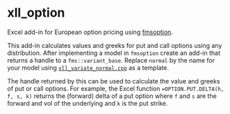 # xll_option

Excel add-in for European option pricing using [fmsoption](https://github.com/keithalewis/fmsoption).

This add-in calculates values and greeks for put and call options using any distribution.
After implementing a model in `fmsoption` create an add-in that returns a handle to a `fms::variant_base`.
Replace `normal` by the name for your model using [`xll_variate_normal.cpp`](https://github.com/xlladdins/xlloption/blob/master/xll_variate_normal.cpp) as a template.

The handle returned by this can be used to calculate the value and greeks of put or call options.
For example, the Excel function `=OPTION.PUT.DELTA(h, f, s, k)` returns the (forward) delta of
a put option where `f` and `s` are the forward and vol of the underlying and `k` is the put strike.
